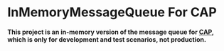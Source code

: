 # InMemoryMessageQueue For CAP

**This project is an in-memory version of the message queue for [CAP](https://github.com/dotnetcore/CAP), which is only for development and test scenarios, not production.**


